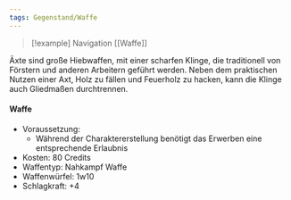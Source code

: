 ```yaml
---
tags: Gegenstand/Waffe
---
```

> [!example] Navigation 
> [[Waffe]]

Äxte sind große Hiebwaffen, mit einer scharfen Klinge, die traditionell von Förstern und anderen Arbeitern geführt werden. Neben dem praktischen Nutzen einer Axt, Holz zu fällen und Feuerholz zu hacken, kann die Klinge auch Gliedmaßen durchtrennen.

#### Waffe
- Voraussetzung:
	- Während der Charaktererstellung benötigt das Erwerben eine entsprechende Erlaubnis
- Kosten: 80 Credits
- Waffentyp: Nahkampf Waffe
- Waffenwürfel: 1w10
- Schlagkraft: +4